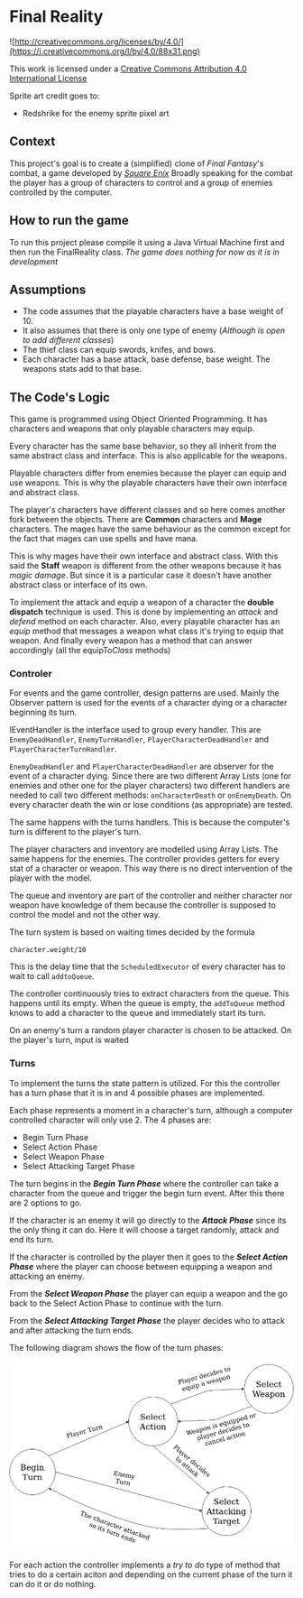 Final Reality
=============

![http://creativecommons.org/licenses/by/4.0/](https://i.creativecommons.org/l/by/4.0/88x31.png)

This work is licensed under a 
[Creative Commons Attribution 4.0 International License](http://creativecommons.org/licenses/by/4.0/)


Sprite art credit goes to:
- Redshrike for the enemy sprite pixel art

Context
-------

This project's goal is to create a (simplified) clone of _Final Fantasy_'s combat, a game developed
by [_Square Enix_](https://www.square-enix.com)
Broadly speaking for the combat the player has a group of characters to control and a group of 
enemies controlled by the computer.

How to run the game
---
To run this project please compile it using a Java Virtual Machine first and then run the FinalReality class. 
*The game does nothing for now as it is in development*

Assumptions
---
- The code assumes that the playable characters have a base weight of 10.
- It also assumes that there is only one type of enemy (*Although is open to add different classes*)
- The thief class can equip swords, knifes, and bows.
- Each character has a base attack, base defense, base weight. The weapons stats add
to that base.

The Code's Logic
---
This game is programmed using Object Oriented Programming. It has characters and weapons that
only playable characters may equip.

Every character has the same base behavior, so they all inherit from the same
abstract class and interface. This is also applicable for the weapons.

Playable characters differ from enemies because the player can equip and use weapons.
This is why the playable characters have their own interface and abstract class.

The player's characters have different classes and so here comes another fork between the objects.
There are **Common** characters and **Mage** characters. The mages have the same behaviour as the common
except for the fact that mages can use spells and have mana.

This is why mages have their own interface and abstract class. With this said the **Staff**
weapon is different from the other weapons because it has *magic damage*. But since it is a
particular case it doesn't have another abstract class or interface of its own.

To implement the attack and equip a weapon of a character the **double dispatch**
technique is used. This is done by implementing an *attack* and *defend* method
on each character. Also, every playable character has an *equip* method that
messages a weapon what class it's trying to equip that weapon. And finally every 
weapon has a method that can answer accordingly (all the equipTo*Class* methods)

### Controler
For events and the game controller, design patterns are used. Mainly the Observer pattern is used for
the events of a character dying or a character beginning its turn.

IEventHandler is the interface used to group every handler. This are `EnemyDeadHandler`,
`EnemyTurnHandler`, `PlayerCharacterDeadHandler` and `PlayerCharacterTurnHandler`.

`EnemyDeadHandler` and `PlayerCharacterDeadHandler` are observer for the event of a character dying. Since
there are two different Array Lists (one for enemies and other one for the player characters) two different
handlers are needed to call two different methods: `onCharacterDeath` or `onEnemyDeath`. On every character
death the win or lose conditions (as appropriate) are tested.

The same happens with the turns handlers. This is because the computer's turn is different to the player's
turn.

The player characters and inventory are modelled using Array Lists. The same happens for the enemies.
The controller provides getters for every stat of a character or weapon. This way there is no direct
intervention of the player with the model.

The queue and inventory are part of the controller and neither character nor weapon have knowledge of them
because the controller is supposed to control the model and not the other way.

The turn system is based on waiting times decided by the formula
```
character.weight/10
```
This is the delay time that the `ScheduledExecutor` of every character has to wait to call `addtoQueue`.


The controller continuously tries to extract characters from the queue. This happens until its empty.
When the queue is empty, the `addToQueue` method knows to add a character to the queue and immediately start 
its turn.

On an enemy's turn a random player character is chosen to be attacked. On the player's turn, input is waited

### Turns
To implement the turns the state pattern is utilized. For this the controller has a turn phase that it is in
and 4 possible phases are implemented.

Each phase represents a moment in a character's turn, although a computer controlled character will only use 2.
The 4 phases are:
- Begin Turn Phase
- Select Action Phase
- Select Weapon Phase
- Select Attacking Target Phase

The turn begins in the ***Begin Turn Phase*** where the controller can take a character from the queue and
trigger the begin turn event. After this there are 2 options to go.

If the character is an enemy it will go directly to the ***Attack Phase*** since its the only thing it can do.
Here it will choose a target randomly, attack and end its turn.

If the character is controlled by the player then it goes to the ***Select Action Phase*** where the player
can choose between equipping a weapon and attacking an enemy.

From the ***Select Weapon Phase*** the player can equip a weapon and the go back to the Select Action Phase
to continue with the turn.

From the ***Select Attacking Target Phase*** the player decides who to attack and after attacking the turn
ends.

The following diagram shows the flow of the turn phases:


![Turns phase diagram](media/Tarea_3_Phase_Diagram.png)

For each action the controller implements a *try to do* type of method that tries to do a certain aciton and
depending on the current phase of the turn it can do it or do nothing.